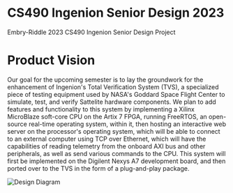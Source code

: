 # CS490 Ingenion Senior Design 2023
Embry-Riddle 2023 CS490 Ingenion Senior Design Project

# Product Vision

Our goal for the upcoming semester is to lay the groundwork for the enhancement of Ingenion's Total Verification System (TVS), a specialized piece of testing equipment used by NASA's Goddard Space Flight Center to simulate, test, and verify Sattelite hardware components. We plan to add features and functionality to this system by implementing a Xilinx MicroBlaze soft-core CPU on the Artix 7 FPGA, running FreeRTOS, an open-source real-time operating system, within it, then hosting an interactive web server on the processor's operating system, which will be able to connect to an external computer using TCP over Ethernet, which will have the capabilities of reading telemetry from the onboard AXI bus and other peripherals, as well as send various commands to the CPU. This system will first be implemented on the Digilent Nexys A7 development board, and then ported over to the TVS in the form of a plug-and-play package.

![Design Diagram](https://github.com/HamiltonHenneberg/CS490Ingenion2023/assets/99364961/4e19f402-c06c-4658-8d5a-9cbf53eaa573)
